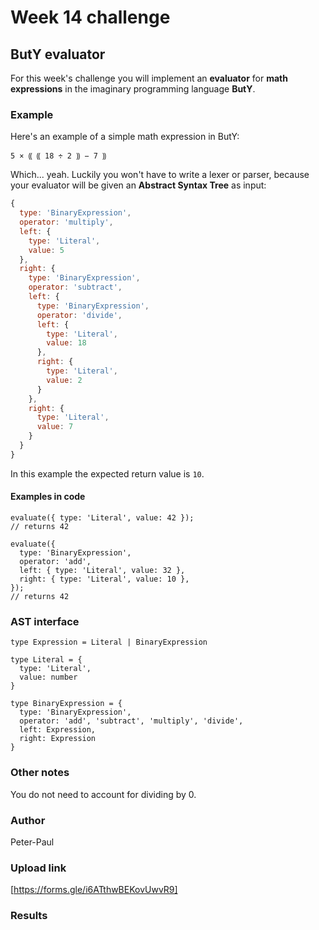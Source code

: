 # Week 14 challenge

## ButY evaluator

For this week's challenge you will implement an **evaluator** for **math expressions** in the imaginary programming language **ButY**.

### Example

Here's an example of a simple math expression in ButY:

```text
5 × ⸨ ⸨ 18 ÷ 2 ⸩ − 7 ⸩
```

Which... yeah. Luckily you won't have to write a lexer or parser, because your evaluator will be given an **Abstract Syntax Tree** as input:

```js
{
  type: 'BinaryExpression',
  operator: 'multiply',
  left: {
    type: 'Literal',
    value: 5
  },
  right: {
    type: 'BinaryExpression',
    operator: 'subtract',
    left: {
      type: 'BinaryExpression',
      operator: 'divide',
      left: {
        type: 'Literal',
        value: 18
      },
      right: {
        type: 'Literal',
        value: 2
      }
    },
    right: {
      type: 'Literal',
      value: 7
    }
  }
}
```

In this example the expected return value is `10`.

#### Examples in code

```
evaluate({ type: 'Literal', value: 42 });
// returns 42

evaluate({
  type: 'BinaryExpression',
  operator: 'add',
  left: { type: 'Literal', value: 32 },
  right: { type: 'Literal', value: 10 },
});
// returns 42
```

### AST interface

```
type Expression = Literal | BinaryExpression

type Literal = {
  type: 'Literal',
  value: number
}

type BinaryExpression = {
  type: 'BinaryExpression',
  operator: 'add', 'subtract', 'multiply', 'divide',
  left: Expression,
  right: Expression
}
```

### Other notes

You do not need to account for dividing by 0.

### Author

Peter-Paul

### Upload link

[https://forms.gle/i6ATthwBEKovUwvR9]

### Results